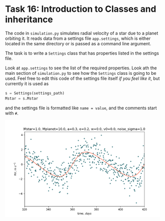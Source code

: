# Task 16: Introduction to Classes and inheritance

The code in `simulation.py` simulates radial velocity of a star due to a planet orbiting it.
It reads data from a settings file `app.settings`, which is either located in the same directory or is passed as a command line argument.

The task is to write a `Settings` class that has properties listed in the settings file.

Look at `app.settings` to see the list of the required properties. Look ath the main section of `simulation.py` to see how the `Settings` class is going to be used. Feel free to edit this code of the settings file itself _if you feel like it_, but currently it is used as

```python
s = Settings(settings_path)
Mstar = s.Mstar
```

and the settings file is formatted like `name = value`, and the comments start with `#`.

![alt text](example.png)
